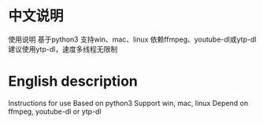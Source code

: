 # 中文说明
使用说明
基于python3
支持win、mac、linux
依赖ffmpeg、youtube-dl或ytp-dl
建议使用ytp-dl，速度多线程无限制
# English description
Instructions for use
Based on python3
Support win, mac, linux
Depend on ffmpeg, youtube-dl or ytp-dl
